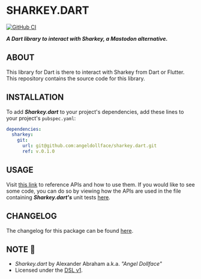 # SHARKEY.DART

[![GitHub CI](https://github.com/angeldollface/sharkey.dart/actions/workflows/dart.yml/badge.svg)](https://github.com/angeldollface/sharkey.dart/actions)


***A Dart library to interact with Sharkey, a Mastodon alternative.***

## ABOUT

This library for Dart is there to interact with Sharkey from Dart or Flutter. This repository contains the source code for this library.

## INSTALLATION

To add ***Sharkey.dart*** to your project's dependencies, add these lines to your project's `pubspec.yaml`:

```YAML
dependencies:
  sharkey:
    git:
      url: git@github.com:angeldollface/sharkey.dart.git
      ref: v.0.1.0
```

## USAGE

Visit [this link](https://angeldollface.boo/sharkey.dart) to reference APIs and how to use them. If you would like to see some code, you can do so by viewing how the APIs are used in the file containing ***Sharkey.dart's*** unit tests [here](https://github.com/angeldollface/sharkey.dart/blob/main/test/sharkey_test.dart).

## CHANGELOG

The changelog for this package can be found [here](https://github.com/angeldollface/sharkey.dart/blob/main/CHANGELOG.md).

## NOTE :scroll:

- *Sharkey.dart* by Alexander Abraham a.k.a. *"Angel Dollface"*
- Licensed under the [DSL v1](https://github.com/angeldollface/doll-software-license).
